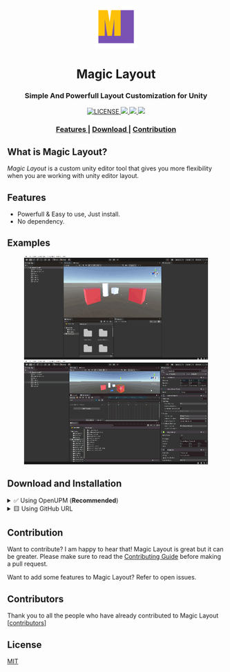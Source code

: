 <p align="center"><img src="Documentation~/images/logo-transparent.png" width="100" height="100"></p>

<h1 align="center">Magic Layout</h1>

<h3 align="center">Simple And Powerfull Layout Customization for Unity</h3>

<div align="center">
  <!-- License -->
  <a href="LICENSE">
    <img src="https://img.shields.io/github/license/r4hulCorleone/unity-magic-layout.svg" alt="LICENSE">
  </a>

<!-- Issues -->

<a href="https://github.com/r4hulCorleone/unity-magic-layout/issues">
    <img src="https://img.shields.io/github/issues/r4hulCorleone/unity-magic-layout">
  </a>

<!-- Pull Requests -->

<a href="https://github.com/r4hulCorleone/unity-magic-layout/pulls">
    <img src="https://img.shields.io/github/issues-pr/r4hulCorleone/unity-magic-layout">
  </a>

<!-- Open UPM -->
  <a href="https://openupm.com/packages/com.rahul-corleone.magic-layout/">
    <img src="https://img.shields.io/npm/v/com.rahul-corleone.magic-layout?label=openupm&amp;registry_uri=https://package.openupm.com" />
  </a>
  
<!-- Downloads total -->
<!-- <a href="https://github.com/r4hulCorleone/unity-magic-layout/releases">
    <img src="https://img.shields.io/github/downloads/r4hulCorleone/unity-magic-layout/total.svg" alt="total download">
  </a> -->

  
</div>

<div align="center">
  <h3>
    <a href="https://github.com/r4hulCorleone/unity-magic-layout#features">
      Features
    </a>
    <span> | </span>
    <a href="https://github.com/r4hulCorleone/unity-magic-layout#download-and-installation">
      Download
    </a>
    <span> | </span>
    <a href="https://github.com/r4hulCorleone/unity-magic-layout#contribution">
      Contribution
    </a>
  </h3>
</div>

## What is Magic Layout?

_Magic Layout_ is a custom unity editor tool that gives you more flexibility when you are working with unity editor layout.

## Features

- Powerfull & Easy to use, Just install.
- No dependency.

## Examples
<p align="center">
  <img src="Documentation~/gifs/1.gif" width="426" height="240">
  <img src="Documentation~/gifs/2.gif" width="426" height="240">
</p>

## Download and Installation
<details>
  <summary>✅ Using OpenUPM (<b>Recommended</b>)</summary> 
By using scoped registry, you will access to future updates and bug fixes through Package Manager.

To add *Magic Layout* to your project, In unity editor:

- open `Edit/Project Settings/Package Manager`
- add a new Scoped Registry:
```
Name:  OpenUPM
URL:   https://package.openupm.com/
Scope: com.rahul-corleone
```
- click <kbd>Save</kbd>
- open Package Manager
- select ``My Registries`` in dropdown top left
- select ``Magic Layout`` and click ``Install``

<p align="center">
  <img src="Documentation~/images/install/adding-scope.png" width="801" height="576">
  <img src="Documentation~/images/install/selecting-my-registry.png" width="801" height="576">
</p>
  
</details>

<details>
<summary>🟨 Using GitHub URL</summary>

Note that you won't be able to receive updates through Package Manager this way, you'll have to update manually.

To add *Magic Layout* to your project, In unity editor:
- open Window > Package Manager
- click <kbd>+</kbd>
- select <kbd>Add from Git URL</kbd>
- paste `https://github.com/r4hulCorleone/unity-magic-layout.git`
- click <kbd>Add</kbd>
  
  <p align="center">
  <img src="Documentation~/images/install/selecting-git-url.png" width="800" height="570">
</p>
</details>

## Contribution

Want to contribute? I am happy to hear that! Magic Layout is great but it can be greater. Please make sure to read the [Contributing Guide](CONTRIBUTING.md) before making a pull request.

Want to add some features to Magic Layout? Refer to open issues.

## Contributors

Thank you to all the people who have already contributed to Magic Layout [[contributors](https://github.com/r4hulCorleone/unity-magic-layout/graphs/contributors)]

## License

[MIT](https://github.com/r4hulCorleone/unity-magic-layout/blob/develop/LICENSE)
